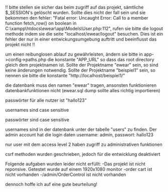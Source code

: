 !! bitte stellen sie sicher das beim zugriff auf das projekt, sämtliche $_SESSION's gelöscht wurden. Sollte dies nicht der fall sein und sie bekommen den fehler: "Fatal error: Uncaught Error: Call to a member function fetch_row() on boolean in C:\xampp\htdocs\ewear\app\Models\User.php:112", rufen sie bitte die logout methode indem sie die seite "localhost/ewear/logout" besuchen. Dies ist ein fehler der nur in einer entwickungsumgebung auftritt und beeinflusst das projekt nicht !!


um einen reibunglosen ablauf zu gewährleisten, ändern sie bitte in app->config->paths.php die konstante "APP_URL" so dass das root directory gleich dem projektnamen ist. Sollte der Projektname "ewear" sein, so sind keine änderungen notwendig. Sollte der Projektname "beispiel1" sein, so nennen sie bitte die konstante "http://localhost/beispiel1/"

die datenbank muss den namen "ewear" tragen, ansonsten funktionieren datenbankfunktionen nicht (ewear.sql dump sollte alles richtig importieren)

passwörter für alle nutzer ist "hallo123"

usernames sind case sensitive

passwörter sind case sensitive

usernames sind in der datenbank unter der tabelle "users" zu finden. Der admin account hat die login daten username: admin, passwort: hallo123

nur user mit dem access level 2 haben zugriff zu administrativen funktionen

csrf methoden wurden geschrieben, jedoch für die entwicklung deaktiviert



Folgende aufgaben wurden leider nicht erfüllt:
-Das projekt ist nicht reponsive. Getestet wurde auf einem 1920x1080 monitor
-order cart ist nicht vorhanden
-/admin/OrderControl ist nicht vorhanden

dennoch hoffe ich auf eine gute beurteilung!